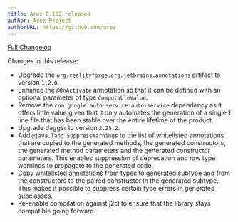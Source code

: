 ```yaml
---
title: Arez 0.152 released
author: Arez Project
authorURL: https://github.com/arez
---
```


[Full Changelog](https://github.com/arez/arez/compare/v0.151...v0.152)

Changes in this release:

* Upgrade the `org.realityforge.org.jetbrains.annotations` artifact to version `1.2.0`.
* Enhance the `@OnActivate` annotation so that it can be defined with an optional parameter of type `ComputableValue`.
* Remove the `com.google.auto.service:auto-service` dependency as it offers little value given that it only automates the generation of a single 1 line file that has been stable over the entire lifetime of the product.
* Upgrade dagger to version `2.25.2`.
* Add `@java.lang.SuppressWarnings` to the list of whitelisted annotations that are copied to the generated methods, the generated constructors, the generated method parameters and the generated constructor parameters. This enables suppression of deprecation and raw type warnings to propagate to the generated code.
* Copy whitelisted annotations from types to generated subtype and from the constructors to the paired constructor in the generated subtype. This makes it possible to suppress certain type errors in generated subclasses.
* Re-enable compilation against j2cl to ensure that the library stays compatible going forward.
